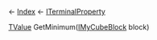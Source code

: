 ← [Index](Api-Index) ← [ITerminalProperty<TValue>](Sandbox.ModAPI.Interfaces.ITerminalProperty`1)

[TValue]() GetMinimum([IMyCubeBlock](VRage.Game.ModAPI.Ingame.IMyCubeBlock) block)

